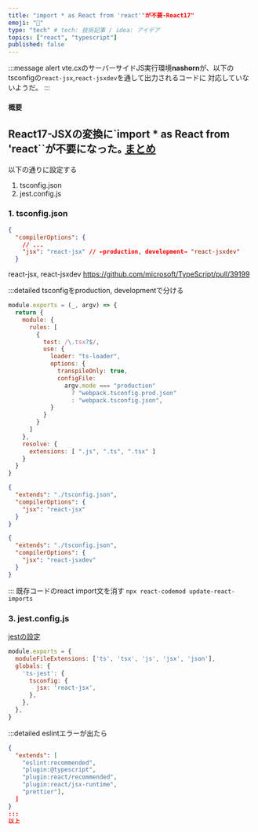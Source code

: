 ```yaml
---
title: "import * as React from 'react'"が不要-React17"
emoji: "📘"
type: "tech" # tech: 技術記事 / idea: アイデア
topics: ["react", "typescript"]
published: false
---
```


:::message alert
vte.cxのサーバーサイドJS実行環境**nashorn**が、以下のtsconfigの`react-jsx`,`react-jsxdev`を通して出力されるコードに
対応していないようだ。
:::
#### 概要

React17-JSXの変換に`import * as React from 'react``が不要になった｡  [まとめ](https://zenn.dev/uhyo/articles/react17-new-jsx-transform)
---
以下の通りに設定する
1. tsconfig.json
2. jest.config.js

### 1. tsconfig.json
```ts:tsconfig.json
{
  "compilerOptions": {
    // ...
    "jsx": "react-jsx" // ←production, development→ "react-jsxdev"
  }
```
react-jsx, react-jsxdev
https://github.com/microsoft/TypeScript/pull/39199

:::detailed tsconfigをproduction, developmentで分ける
```js:webpack.config.js
module.exports = (_, argv) => {
  return {
    module: {
      rules: [
        {
          test: /\.tsx?$/,
          use: {
            loader: "ts-loader",
            options: {
              transpileOnly: true,
              configFile:
                argv.mode === "production"
                  ? "webpack.tsconfig.prod.json"
                  : "webpack.tsconfig.json",
            }
          }
        }
      ]
    },
    resolve: {
      extensions: [ ".js", ".ts", ".tsx" ]
    }
  }
}
```
```:webpack.tsconfig.prod.json
{
  "extends": "./tsconfig.json",
  "compilerOptions": {
    "jsx": "react-jsx"
  }
}
```
```:webpack.tsconfig.json
{
  "extends": "./tsconfig.json",
  "compilerOptions": {
    "jsx": "react-jsxdev"
  }
}
```

:::
既存コードのreact import文を消す
`npx react-codemod update-react-imports`


### 3. jest.config.js
[jestの設定](https://zenn.dev/panyoriokome/scraps/78aecf55ba5a38
)
```js:jest.config.js
module.exports = {
  moduleFileExtensions: ['ts', 'tsx', 'js', 'jsx', 'json'],
  globals: {
    'ts-jest': {
      tsconfig: {
        jsx: 'react-jsx',
      },
    },
  },
}
```
:::detailed eslintエラーが出たら
```.eslintrc.json
{
  "extends": [
    "eslint:recommended",
    "plugin:@typescript",
    "plugin:react/recommended",
    "plugin:react/jsx-runtime",
    "prettier"],
  ]
}
:::
以上